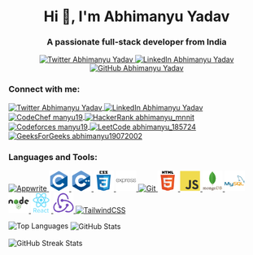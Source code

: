 <h1 align="center">Hi 👋, I'm Abhimanyu Yadav</h1> <h3 align="center">A passionate full-stack developer from India</h3> <p align="center"> <a href="https://twitter.com/abhiman57790348" target="blank"> <img src="https://img.shields.io/twitter/follow/abhiman57790348?logo=twitter&style=for-the-badge" alt="Twitter Abhimanyu Yadav"/> </a> <a href="https://linkedin.com/in/abhimanyu-yadav-21459b226" target="blank"> <img src="https://img.shields.io/badge/-Abhimanyu%20Yadav-blue?style=for-the-badge&logo=Linkedin&logoColor=white" alt="LinkedIn Abhimanyu Yadav"/> </a> <a href="https://github.com/Melkor786" target="blank"> <img src="https://img.shields.io/github/followers/Melkor786?logo=github&style=for-the-badge" alt="GitHub Abhimanyu Yadav"/> </a> </p><h3 align="left">Connect with me:</h3> <p align="left"> <a href="https://twitter.com/abhiman57790348" target="blank"> <img align="center" src="https://raw.githubusercontent.com/rahuldkjain/github-profile-readme-generator/master/src/images/icons/Social/twitter.svg" alt="Twitter Abhimanyu Yadav" height="30" width="40" /> </a> <a href="https://linkedin.com/in/abhimanyu-yadav-21459b226" target="blank"> <img align="center" src="https://raw.githubusercontent.com/rahuldkjain/github-profile-readme-generator/master/src/images/icons/Social/linked-in-alt.svg" alt="LinkedIn Abhimanyu Yadav" height="30" width="40" /> </a> <a href="https://www.codechef.com/users/manyu19" target="blank"> <img align="center" src="https://cdn.jsdelivr.net/npm/simple-icons@3.1.0/icons/codechef.svg" alt="CodeChef manyu19" height="30" width="40" /> </a> <a href="https://www.hackerrank.com/abhimanyu_mnnit" target="blank"> <img align="center" src="https://raw.githubusercontent.com/rahuldkjain/github-profile-readme-generator/master/src/images/icons/Social/hackerrank.svg" alt="HackerRank abhimanyu_mnnit" height="30" width="40" /> </a> <a href="https://codeforces.com/profile/manyu19" target="blank"> <img align="center" src="https://raw.githubusercontent.com/rahuldkjain/github-profile-readme-generator/master/src/images/icons/Social/codeforces.svg" alt="Codeforces manyu19" height="30" width="40" /> </a> <a href="https://www.leetcode.com/abhimanyu_185724" target="blank"> <img align="center" src="https://raw.githubusercontent.com/rahuldkjain/github-profile-readme-generator/master/src/images/icons/Social/leet-code.svg" alt="LeetCode abhimanyu_185724" height="30" width="40" /> </a> <a href="https://auth.geeksforgeeks.org/user/abhimanyu19072002" target="blank"> <img align="center" src="https://raw.githubusercontent.com/rahuldkjain/github-profile-readme-generator/master/src/images/icons/Social/geeks-for-geeks.svg" alt="GeeksForGeeks abhimanyu19072002" height="30" width="40" /> </a> </p><h3 align="left">Languages and Tools:</h3> <p align="left"> <a href="https://appwrite.io" target="_blank" rel="noreferrer"> <img src="https://www.vectorlogo.zone/logos/appwriteio/appwriteio-icon.svg" alt="Appwrite" width="40" height="40"/> </a> <a href="https://www.cprogramming.com/" target="_blank" rel="noreferrer"> <img src="https://raw.githubusercontent.com/devicons/devicon/master/icons/c/c-original.svg" alt="C" width="40" height="40"/> </a> <a href="https://www.w3schools.com/cpp/" target="_blank" rel="noreferrer"> <img src="https://raw.githubusercontent.com/devicons/devicon/master/icons/cplusplus/cplusplus-original.svg" alt="C++" width="40" height="40"/> </a> <a href="https://www.w3schools.com/css/" target="_blank" rel="noreferrer"> <img src="https://raw.githubusercontent.com/devicons/devicon/master/icons/css3/css3-original-wordmark.svg" alt="CSS3" width="40" height="40"/> </a> <a href="https://expressjs.com" target="_blank" rel="noreferrer"> <img src="https://raw.githubusercontent.com/devicons/devicon/master/icons/express/express-original-wordmark.svg" alt="ExpressJS" width="40" height="40"/> </a> <a href="https://git-scm.com/" target="_blank" rel="noreferrer"> <img src="https://www.vectorlogo.zone/logos/git-scm/git-scm-icon.svg" alt="Git" width="40" height="40"/> </a> <a href="https://www.w3.org/html/" target="_blank" rel="noreferrer"> <img src="https://raw.githubusercontent.com/devicons/devicon/master/icons/html5/html5-original-wordmark.svg" alt="HTML5" width="40" height="40"/> </a> <a href="https://developer.mozilla.org/en-US/docs/Web/JavaScript" target="_blank" rel="noreferrer"> <img src="https://raw.githubusercontent.com/devicons/devicon/master/icons/javascript/javascript-original.svg" alt="JavaScript" width="40" height="40"/> </a> <a href="https://www.mongodb.com/" target="_blank" rel="noreferrer"> <img src="https://raw.githubusercontent.com/devicons/devicon/master/icons/mongodb/mongodb-original-wordmark.svg" alt="MongoDB" width="40" height="40"/> </a> <a href="https://www.mysql.com/" target="_blank" rel="noreferrer"> <img src="https://raw.githubusercontent.com/devicons/devicon/master/icons/mysql/mysql-original-wordmark.svg" alt="MySQL" width="40" height="40"/> </a> <a href="https://nodejs.org" target="_blank" rel="noreferrer"> <img src="https://raw.githubusercontent.com/devicons/devicon/master/icons/nodejs/nodejs-original-wordmark.svg" alt="NodeJS" width="40" height="40"/> </a> <a href="https://reactjs.org/" target="_blank" rel="noreferrer"> <img src="https://raw.githubusercontent.com/devicons/devicon/master/icons/react/react-original-wordmark.svg" alt="React" width="40" height="40"/> </a> <a href="https://redux.js.org" target="_blank" rel="noreferrer"> <img src="https://raw.githubusercontent.com/devicons/devicon/master/icons/redux/redux-original.svg" alt="Redux" width="40" height="40"/> </a> <a href="https://tailwindcss.com/" target="_blank" rel="noreferrer"> <img src="https://www.vectorlogo.zone/logos/tailwindcss/tailwindcss-icon.svg" alt="TailwindCSS" width="40" height="40"/> </a> </p><p> <img align="left" src="https://github-readme-stats.vercel.app/api/top-langs?username=melkor786&show_icons=true&locale=en&layout=compact" alt="Top Languages" /> </p> <p> &nbsp;<img align="center" src="https://github-readme-stats.vercel.app/api?username=melkor786&show_icons=true&locale=en" alt="GitHub Stats" /> </p> <p> <img align="center" src="https://github-readme-streak-stats.herokuapp.com/?user=melkor786&" alt="GitHub Streak Stats" /> </p>
